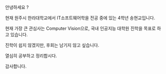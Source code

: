 안녕하세요 ?

현재 원주시 한라대학교에서 IT소프트웨어학을 전공 중에 있는 4학년 송현교입니다.

현재 가장 큰 관심사는 Computer Vision으로, 국내 인공지능 대학원 진학을 목표로 하고 있습니다.

진학이 쉽지 않겠지만, 후회는 남기지 않고 싶습니다.

열심히 공부하고 정리합시다.

감사합니다.
